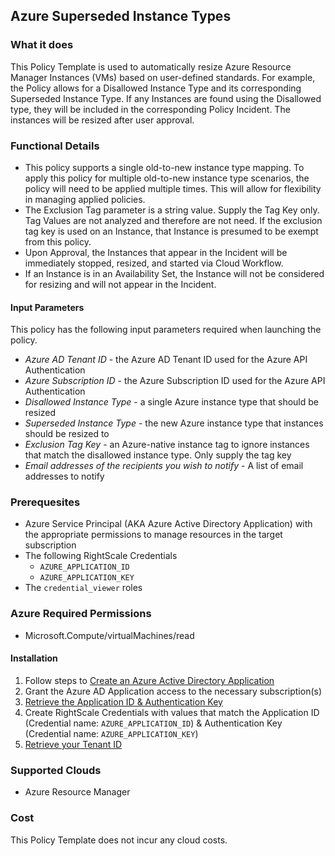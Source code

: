 ## Azure Superseded Instance Types

### What it does

This Policy Template is used to automatically resize Azure Resource Manager Instances (VMs) based on user-defined standards.  For example, the Policy allows for a Disallowed Instance Type and its corresponding Superseded Instance Type.  If any Instances are found using the Disallowed type, they will be included in the corresponding Policy Incident.  The instances will be resized after user approval.

### Functional Details

- This policy supports a single old-to-new instance type mapping.  To apply this policy for multiple old-to-new instance type scenarios, the policy will need to be applied multiple times.  This will allow for flexibility in managing applied policies.
- The Exclusion Tag parameter is a string value.  Supply the Tag Key only.  Tag Values are not analyzed and therefore are not need.  If the exclusion tag key is used on an Instance, that Instance is presumed to be exempt from this policy.
- Upon Approval, the Instances that appear in the Incident will be immediately stopped, resized, and started via Cloud Workflow.
- If an Instance is in an Availability Set, the Instance will not be considered for resizing and will not appear in the Incident.  

#### Input Parameters

This policy has the following input parameters required when launching the policy.

- *Azure AD Tenant ID* - the Azure AD Tenant ID used for the Azure API Authentication
- *Azure Subscription ID* - the Azure Subscription ID used for the Azure API Authentication
- *Disallowed Instance Type* - a single Azure instance type that should be resized
- *Superseded Instance Type* - the new Azure instance type that instances should be resized to
- *Exclusion Tag Key* - an Azure-native instance tag to ignore instances that match the disallowed instance type. Only supply the tag key
- *Email addresses of the recipients you wish to notify* - A list of email addresses to notify

### Prerequesites

- Azure Service Principal (AKA Azure Active Directory Application) with the appropriate permissions to manage resources in the target subscription
- The following RightScale Credentials
  - `AZURE_APPLICATION_ID`
  - `AZURE_APPLICATION_KEY`
- The `credential_viewer` roles

### Azure Required Permissions

- Microsoft.Compute/virtualMachines/read

#### Installation

1. Follow steps to [Create an Azure Active Directory Application](https://docs.microsoft.com/en-us/azure/azure-resource-manager/resource-group-create-service-principal-portal#create-an-azure-active-directory-application)
1. Grant the Azure AD Application access to the necessary subscription(s)
1. [Retrieve the Application ID & Authentication Key](https://docs.microsoft.com/en-us/azure/azure-resource-manager/resource-group-create-service-principal-portal#get-application-id-and-authentication-key)
1. Create RightScale Credentials with values that match the Application ID (Credential name: `AZURE_APPLICATION_ID`) & Authentication Key (Credential name: `AZURE_APPLICATION_KEY`)
1. [Retrieve your Tenant ID](https://docs.microsoft.com/en-us/azure/azure-resource-manager/resource-group-create-service-principal-portal#get-tenant-id)


### Supported Clouds

- Azure Resource Manager

### Cost

This Policy Template does not incur any cloud costs.
